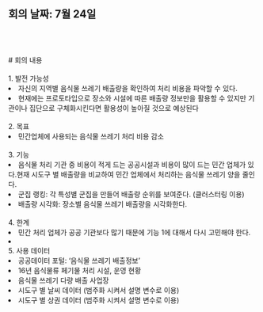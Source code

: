 ## 회의 날짜: 7월 24일
<br>
<br>
<br>
# 회의 내용
<br>
<br>
  1. 발전 가능성
  <li>
  자신의 지역별 음식물 쓰레기 배출량을 확인하여 처리 비용을 파악할 수 있다.
  </li>
  <li>
  현재에는 프로토타입으로 장소와 시설에 따른 배출량 정보만을 활용할 수 있지만 기관이나 집단으로 구체화시킨다면 활용성이 높아질 것으로 예상된다
  </li>
  <br>
  2. 목표
  <li>
  민간업체에 사용되는 음식물 쓰레기 처리 비용 감소
  </li>
  <br>
  3. 기능
  <li>
  음식물 처리 기관 중 비용이 적게 드는 공공시설과 비용이 많이 드는 민간 업체가 있다.현재 시도구 별 배출량을 비교하여 민간 업체에서 처리하는 음식물 쓰레기 양을 줄인다. 
  </li>
  <li>
  군집 랭킹: 각 특성별 군집을 만들어 배출량 순위를 보여준다. (클러스터링 이용)
  </li>
  <li>
  배출량 시각화: 장소별 음식물 쓰레기 배출량을 시각화한다.
  </li>
  <br>
  4. 한계
  <li>
  민간 처리 업체가 공공 기관보다 많기 때문에 기능 1에 대해서 다시 고민해야 한다.
  <li>
    <br>
  5. 사용 데이터
  <li>
    공공데이터 포털: ‘음식물 쓰레기 배출정보’
    </li>
  <li>
  16년 음식물류 페기물 처리 시설, 운영 현황
  </li>
  <li>
  음식물 쓰레기 다량 배출 사업장 
  </li>
  <li>
  시도구 별 날씨 데이터 (범주화 시켜서 설명 변수로 이용)
  </li>
  <li>
시도구 별 상권 데이터 (범주화 시켜서 설명 변수로 이용)
  </li>

